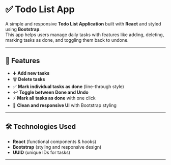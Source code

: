 # ✅ Todo List App

A simple and responsive **Todo List Application** built with **React** and styled using **Bootstrap**.  
This app helps users manage daily tasks with features like adding, deleting, marking tasks as done, and toggling them back to undone.  

---

## 🚀 Features
- ➕ **Add new tasks**  
- 🗑️ **Delete tasks**  
- ✅ **Mark individual tasks as done** (line-through style)  
- ↩️ **Toggle between Done and Undo**  
- ⚡ **Mark all tasks as done** with one click  
- 🎨 **Clean and responsive UI** with Bootstrap styling  

---

## 🛠️ Technologies Used
- **React** (functional components & hooks)  
- **Bootstrap** (styling and responsive design)  
- **UUID** (unique IDs for tasks)  

---
